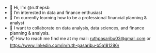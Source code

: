 - 👋 Hi, I’m @ruthepsb
- 👀 I’m interested in data and finance enthusiast
- 🌱 I’m currently learning how to be a professional financial planning & analyst
- 💞️ I want to collaborate on data analysis, data sciences, and finance planning & analysis.
- 📫 How to reach me find me at my mail: ruthpasaribu03@gmail.com or https://www.linkedin.com/in/ruth-pasaribu-b5a181286/

<!---
ruthepsb/ruthepsb is a ✨ unique ✨ repository because its `README.md` (this file) appears on your GitHub profile.
You can click the Preview link to take a look at your changes.
--->
